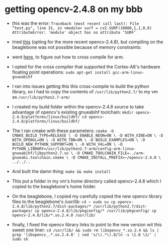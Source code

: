 getting opencv-2.4.8 on my bbb
==============================

* this was the error:
	``
	Traceback (most recent call last):
	  File “test.py", line 31, in <module>
	    surf = cv2.SURF(10000,1,1,0,0)
	AttributeError: 'module' object has no attribute ‘SURF’
	``

* tried [this][1] (opting for the more recent opencv-2.4.8), but compiling on the beaglebone was not possible because of memory constraints:

* went [here][2], to figure out how to cross compile for arm.

* I opted for the cross compiler that supported the Cortex-A8's hardware floating point operations:
	``sudo apt-get install gcc-arm-linux-gnueabihf``

* I ran into issues getting this this cross-compile to build the python library, so I had to copy the contents of `/usr/lib/python2.7/` to my vm as `/usr/lib/python2.7-arm/`

* I created my build folder within the opencv-2.4.8 source to take advantage of opencv's existing gnueabihf toolchain:
	``
	mkdir opencv-2.4.8/platforms/linux/buildhf/
	cd opencv-2.4.8/platforms/linux/buildhf/
	``

* The I ran cmake with these parameters:
	``
	cmake -D CMAKE_BUILD_TYPE=RELEASE \
      -D ENABLE_NEON=ON \
      -D WITH_XINE=ON \
      -D WITH_OPENGL=ON \
      -D WITH_TBB=ON \
      -D BUILD_EXAMPLES=ON \
      -D BUILD_NEW_PYTHON_SUPPORT=ON \
      -D WITH_V4L=ON \
      -D PYTHON_LIBRARY=/usr/lib/python2.7-arm/config-arm-linux-gnueabihf/libpython2.7.so \
      -D CMAKE_TOOLCHAIN_FILE=../arm-gnueabi.toolchain.cmake \
      -D CMAKE_INSTALL_PREFIX=~/opencv-2.4.8 \
      ../../..
	``

* And built the damn thing:
	``make && make install``

* This put a folder in my vm's home directory called opencv-2.4.8 which I copied to the beaglebone's home folder.

* On the beaglebone, I copied my carefully copied the new opencv library files to the beaglebone's /usr/lib:
	``
	cd ~
	sudo su
	cp opencv-2.4.8/lib/python2.7/dist-packages/* /usr/lib/python2.7/dist-packages/
	cp opencv-2.4.8/lib/pkgconfig/* /usr/lib/pkgconfig/
	cp opencv-2.4.8/lib/*.so.2.4.8 /usr/lib/
	``

* finally, I fixed the opencv library links to point to the new version wit this sweet one liner:
	``
	cd /usr/lib/ && sudo rm libopencv_*.so.2.4 && ls | grep 'libopencv_.*.so.2.4.8' | sed 's/\(.*\).8/ln -s \1.8 \1/' | sudo sh
	``

[1]:http://stackoverflow.com/a/18590112
[2]:http://docs.opencv.org/doc/tutorials/introduction/crosscompilation/arm_crosscompile_with_cmake.html